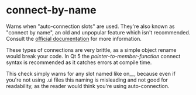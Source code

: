 # connect-by-name

Warns when "auto-connection slots" are used. They're also known as "connect by name", an old and unpopular feature which isn't recommended. Consult the [official documentation](http://doc.qt.io/qt-5/qobject.html#auto-connection) for more information.

These types of connections are very brittle, as a simple object rename would break your code.
In Qt 5 the *pointer-to-member-function* connect syntax is recommended as it catches errors at compile time.

This check simply warns for any slot named like on_*_*, because even if you're not using .ui files this naming is misleading and not good for readability, as the reader would think you're using auto-connection.
